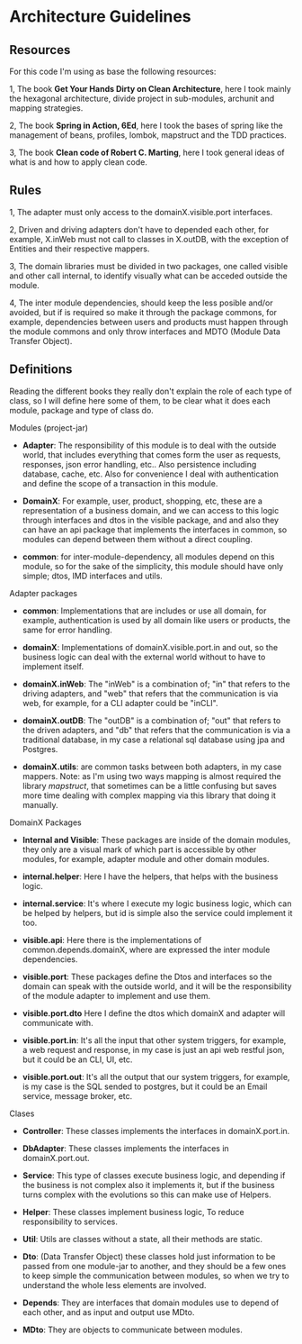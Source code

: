 # Architecture Guidelines

## Resources

For this code I'm using as base the following resources:

1, The book **Get Your Hands Dirty on Clean Architecture**, here I took mainly
the hexagonal architecture, divide project in sub-modules, archunit and mapping strategies.

2, The book **Spring in Action, 6Ed**, here I took the bases of spring
like the management of beans, profiles, lombok, mapstruct and the TDD practices.

3, The book **Clean code of Robert C. Marting**, here I took general ideas
of what is and how to apply clean code.

## Rules

1, The adapter must only access to the domainX.visible.port interfaces.

2, Driven and driving adapters don't have to depended each other, for example,
X.inWeb must not call to classes in X.outDB, with the exception of Entities and
their respective mappers.

3, The domain libraries must be divided in two packages, one called visible and other
call internal, to identify visually what can be acceded outside the module.

4, The inter module dependencies, should keep the less posible and/or avoided,
but if is required so make it through the package commons, for example, dependencies
between users and products must happen through the module commons and only throw
interfaces and MDTO (Module Data Transfer Object).

## Definitions

Reading the different books they really don't explain the role of each type of
class, so I will define here some of them, to be clear what it does each module,
package and type of class do.

Modules (project-jar)

- **Adapter**: The responsibility of this module is to deal with the outside world,
  that includes everything that comes form the user as requests, responses, json
  error handling, etc.. Also persistence including database, cache, etc. Also
  for convenience I deal with authentication and define the scope of a transaction
  in this module.

- **DomainX**: For example, user, product, shopping, etc, these are a representation
  of a business domain, and we can access to this logic through interfaces and dtos
  in the visible package, and and also they can have an api package that implements
  the interfaces in common, so modules can depend between them without a direct coupling.

- **common**: for inter-module-dependency, all modules depend on this module,
  so for the sake of the simplicity, this module should have only simple; dtos,
  IMD interfaces and utils.

Adapter packages

- **common**: Implementations that are includes or use all domain,
  for example, authentication is used by all domain like users or products, the
  same for error handling.

- **domainX**: Implementations of domainX.visible.port.in and out, so the business
  logic can deal with the external world without to have to implement itself.

- **domainX.inWeb**: The "inWeb" is a combination of; "in" that refers to the
  driving adapters, and "web" that refers that the communication is via web,
  for example, for a CLI adapter could be "inCLI".

- **domainX.outDB**: The "outDB" is a combination of; "out" that refers to the
  driven adapters, and "db" that refers that the communication is via a traditional
  database, in my case a relational sql database using jpa and Postgres.

- **domainX.utils**: are common tasks between both adapters, in my case mappers.
  Note: as I'm using two ways mapping is almost required the library *mapstruct*,
  that sometimes can be a little confusing but saves more time dealing with complex
  mapping via this library that doing it manually.

DomainX Packages

- **Internal and Visible**: These packages are inside of the domain modules,
  they only are a visual mark of which part is accessible by other modules,
  for example, adapter module and other domain modules.

- **internal.helper**: Here I have the helpers, that helps with the business logic.

- **internal.service**: It's where I execute my logic business logic, which can
  be helped by helpers, but id is simple also the service could implement it too.

- **visible.api**: Here there is the implementations of common.depends.domainX,
  where are expressed the inter module dependencies.

- **visible.port**: These packages define the Dtos and interfaces so the domain can
  speak with the outside world, and it will be the responsibility of the module
  adapter to implement and use them.

- **visible.port.dto** Here I define the dtos which domainX and adapter will
  communicate with.

- **visible.port.in**: It's all the input that other system triggers, for example, a web
  request and response, in my case is just an api web restful json, but it could
  be an CLI, UI, etc.

- **visible.port.out**: It's all the output that our system triggers, for example, is my
  case is the SQL sended to postgres, but it could be an Email service, message
  broker, etc.

Clases

- **Controller**: These classes implements the interfaces in domainX.port.in.

- **DbAdapter**: These classes implements the interfaces in domainX.port.out.

- **Service**: This type of classes execute business logic, and depending if the
  business is not complex also it implements it, but if the business turns complex
  with the evolutions so this can make use of Helpers.

- **Helper**: These classes implement business logic, To reduce responsibility to
  services.

- **Util**: Utils are classes without a state, all their methods are static.

- **Dto**: (Data Transfer Object) these classes hold just information to be passed
  from one module-jar to another, and they should be a few ones to keep simple
  the communication between modules, so when we try to understand the whole less
  elements are involved.

- **Depends**: They are interfaces that domain modules use to depend of each other,
  and as input and output use MDto.

- **MDto**: They are objects to communicate between modules.
